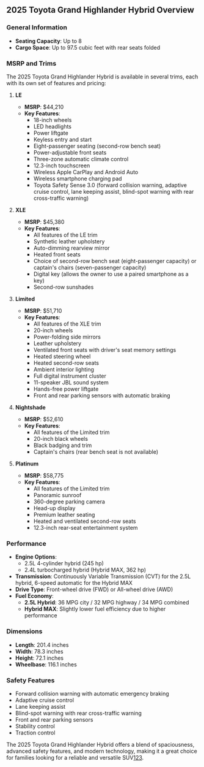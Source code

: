 ## 2025 Toyota Grand Highlander Hybrid Overview

### General Information
- **Seating Capacity**: Up to 8
- **Cargo Space**: Up to 97.5 cubic feet with rear seats folded

### MSRP and Trims
The 2025 Toyota Grand Highlander Hybrid is available in several trims, each with its own set of features and pricing:

1. **LE**
   - **MSRP**: $44,210
   - **Key Features**:
     - 18-inch wheels
     - LED headlights
     - Power liftgate
     - Keyless entry and start
     - Eight-passenger seating (second-row bench seat)
     - Power-adjustable front seats
     - Three-zone automatic climate control
     - 12.3-inch touchscreen
     - Wireless Apple CarPlay and Android Auto
     - Wireless smartphone charging pad
     - Toyota Safety Sense 3.0 (forward collision warning, adaptive cruise control, lane keeping assist, blind-spot warning with rear cross-traffic warning)

2. **XLE**
   - **MSRP**: $45,380
   - **Key Features**:
     - All features of the LE trim
     - Synthetic leather upholstery
     - Auto-dimming rearview mirror
     - Heated front seats
     - Choice of second-row bench seat (eight-passenger capacity) or captain's chairs (seven-passenger capacity)
     - Digital key (allows the owner to use a paired smartphone as a key)
     - Second-row sunshades

3. **Limited**
   - **MSRP**: $51,710
   - **Key Features**:
     - All features of the XLE trim
     - 20-inch wheels
     - Power-folding side mirrors
     - Leather upholstery
     - Ventilated front seats with driver's seat memory settings
     - Heated steering wheel
     - Heated second-row seats
     - Ambient interior lighting
     - Full digital instrument cluster
     - 11-speaker JBL sound system
     - Hands-free power liftgate
     - Front and rear parking sensors with automatic braking

4. **Nightshade**
   - **MSRP**: $52,610
   - **Key Features**:
     - All features of the Limited trim
     - 20-inch black wheels
     - Black badging and trim
     - Captain's chairs (rear bench seat is not available)

5. **Platinum**
   - **MSRP**: $58,775
   - **Key Features**:
     - All features of the Limited trim
     - Panoramic sunroof
     - 360-degree parking camera
     - Head-up display
     - Premium leather seating
     - Heated and ventilated second-row seats
     - 12.3-inch rear-seat entertainment system

### Performance
- **Engine Options**:
  - 2.5L 4-cylinder hybrid (245 hp)
  - 2.4L turbocharged hybrid (Hybrid MAX, 362 hp)
- **Transmission**: Continuously Variable Transmission (CVT) for the 2.5L hybrid, 6-speed automatic for the Hybrid MAX
- **Drive Type**: Front-wheel drive (FWD) or All-wheel drive (AWD)
- **Fuel Economy**: 
  - **2.5L Hybrid**: 36 MPG city / 32 MPG highway / 34 MPG combined
  - **Hybrid MAX**: Slightly lower fuel efficiency due to higher performance

### Dimensions
- **Length**: 201.4 inches
- **Width**: 78.3 inches
- **Height**: 72.1 inches
- **Wheelbase**: 116.1 inches

### Safety Features
- Forward collision warning with automatic emergency braking
- Adaptive cruise control
- Lane keeping assist
- Blind-spot warning with rear cross-traffic warning
- Front and rear parking sensors
- Stability control
- Traction control

The 2025 Toyota Grand Highlander Hybrid offers a blend of spaciousness, advanced safety features, and modern technology, making it a great choice for families looking for a reliable and versatile SUV[1](https://www.edmunds.com/toyota/grand-highlander-hybrid/2025/features-specs/)[2](https://www.toyota.com/grandhighlander/features/)[3](https://www.edmunds.com/toyota/grand-highlander-hybrid/2025/trims/).